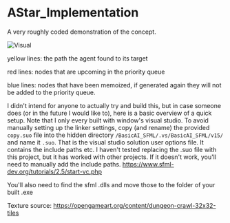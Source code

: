 # AStar_Implementation
A very roughly coded demonstration of the concept.

![Visual](https://i.imgur.com/X9FZfsV.gif)

yellow lines: the path the agent found to its target

red lines: nodes that are upcoming in the priority queue

blue lines: nodes that have been memoized, if generated again they will not be added to the priority queue.

I didn't intend for anyone to actually try and build this, but in case someone does (or in the future I would like to), here is a basic overview of a quick setup. Note that I only every built with window's visual studio. To avoid manually setting up the linker settings, copy (and rename) the provided ```copy.suo``` file into the hidden directory `/BasicAI_SFML/.vs/BasicAI_SFML/v15/` and name it ```.suo```. That is the visual studio solution user options file. It contains the include paths etc. I haven't tested replacing the .suo file with this project, but it has worked with other projects. If it doesn't work, you'll need to manually add the include paths. https://www.sfml-dev.org/tutorials/2.5/start-vc.php 

You'll also need to find the sfml .dlls and move those to the folder of your built .exe


Texture source: https://opengameart.org/content/dungeon-crawl-32x32-tiles
